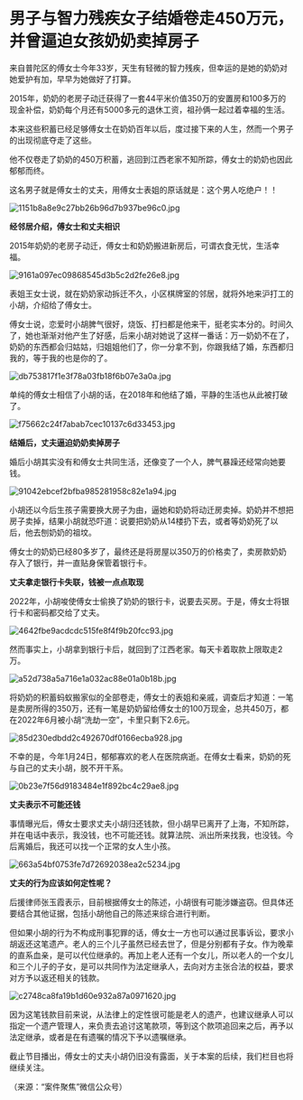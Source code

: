 # 男子与智力残疾女子结婚卷走450万元，并曾逼迫女孩奶奶卖掉房子

来自普陀区的傅女士今年33岁，天生有轻微的智力残疾，但幸运的是她的奶奶对她爱护有加，早早为她做好了打算。

2015年，奶奶的老房子动迁获得了一套44平米价值350万的安置房和100多万的现金补偿，奶奶每个月还有5000多元的退休工资，祖孙俩一起过着幸福的生活。

本来这些积蓄已经足够傅女士在奶奶百年以后，度过接下来的人生，然而一个男子的出现彻底夺走了这些。

他不仅卷走了奶奶的450万积蓄，逃回到江西老家不知所踪，傅女士的奶奶也因此郁郁而终。

这名男子就是傅女士的丈夫，用傅女士表姐的原话就是：这个男人吃绝户！！

![1151b8a8e9c27bb26b96d7b937be96c0.jpg](https://raw.githubusercontent.com/qqhsx/qqnews_image/main/2024/02/27/男子与智力残疾女子结婚卷走450万元，并曾逼迫女孩奶奶卖掉房子/1151b8a8e9c27bb26b96d7b937be96c0.jpg)

**经邻居介绍，傅女士和丈夫相识**

2015年奶奶的老房子动迁，傅女士和奶奶搬进新房后，可谓衣食无忧，生活幸福。

![9161a097ec09868545d3b5c2d2fe26e8.jpg](https://raw.githubusercontent.com/qqhsx/qqnews_image/main/2024/02/27/男子与智力残疾女子结婚卷走450万元，并曾逼迫女孩奶奶卖掉房子/9161a097ec09868545d3b5c2d2fe26e8.jpg)

表姐王女士说，就在奶奶家动拆迁不久，小区棋牌室的邻居，就将外地来沪打工的小胡，介绍给了傅女士。

傅女士说，恋爱时小胡脾气很好，烧饭、打扫都是他来干，挺老实本分的。时间久了，她也渐渐对他产生了好感，后来小胡对她说了这样一番话：万一奶奶不在了，奶奶的东西都会归姑姑，归姐姐他们了，你一分拿不到，你跟我结了婚，东西都归我的，等于我的也是你的了。

![db753817f1e3f78a03fb18f6b07e3a0a.jpg](https://raw.githubusercontent.com/qqhsx/qqnews_image/main/2024/02/27/男子与智力残疾女子结婚卷走450万元，并曾逼迫女孩奶奶卖掉房子/db753817f1e3f78a03fb18f6b07e3a0a.jpg)

单纯的傅女士相信了小胡的话，在2018年和他结了婚，平静的生活也从此被打破了。

![f75662c24f7abab7cec10137c6d33453.jpg](https://raw.githubusercontent.com/qqhsx/qqnews_image/main/2024/02/27/男子与智力残疾女子结婚卷走450万元，并曾逼迫女孩奶奶卖掉房子/f75662c24f7abab7cec10137c6d33453.jpg)

**结婚后，丈夫逼迫奶奶卖掉房子**

婚后小胡其实没有和傅女士共同生活，还像变了一个人，脾气暴躁还经常向她要钱。

![91042ebcef2bfba985281958c82e1a94.jpg](https://raw.githubusercontent.com/qqhsx/qqnews_image/main/2024/02/27/男子与智力残疾女子结婚卷走450万元，并曾逼迫女孩奶奶卖掉房子/91042ebcef2bfba985281958c82e1a94.jpg)

小胡还以今后生孩子需要换大房子为由，逼她和奶奶将动迁房卖掉。奶奶并不想把房子卖掉，结果小胡就恐吓道：说要把奶奶从14楼扔下去，或者等奶奶死了以后，他去刨奶奶的祖坟。

傅女士的奶奶已经80多岁了，最终还是将房屋以350万的价格卖了，卖房款奶奶存入了银行，并一直贴身保管着银行卡。

**丈夫拿走银行卡失联，钱被一点点取现**

2022年，小胡唆使傅女士偷换了奶奶的银行卡，说要去买房。于是，傅女士将银行卡和密码都交给了丈夫。

![4642fbe9acdcdc515fe8f4f9b20fcc93.jpg](https://raw.githubusercontent.com/qqhsx/qqnews_image/main/2024/02/27/男子与智力残疾女子结婚卷走450万元，并曾逼迫女孩奶奶卖掉房子/4642fbe9acdcdc515fe8f4f9b20fcc93.jpg)

然而事实上，小胡拿到银行卡后，就回到了江西老家。每天卡着取款上限取走2万。

![a52d738a5a716e1a032ac88e01a0b18b.jpg](https://raw.githubusercontent.com/qqhsx/qqnews_image/main/2024/02/27/男子与智力残疾女子结婚卷走450万元，并曾逼迫女孩奶奶卖掉房子/a52d738a5a716e1a032ac88e01a0b18b.jpg)

将奶奶的积蓄蚂蚁搬家似的全部卷走，傅女士的表姐和亲戚，调查后才知道：一笔是卖房所得的350万，还有一笔是奶奶留给傅女士的100万现金，总共450万，都在2022年6月被小胡“洗劫一空”，卡里只剩下2.6元。

![85d230edbdd2c492670df0166ecba928.jpg](https://raw.githubusercontent.com/qqhsx/qqnews_image/main/2024/02/27/男子与智力残疾女子结婚卷走450万元，并曾逼迫女孩奶奶卖掉房子/85d230edbdd2c492670df0166ecba928.jpg)

不幸的是，今年1月24日，郁郁寡欢的老人在医院病逝。在傅女士看来，奶奶的死与自己的丈夫小胡，脱不开干系。

![0b23e7f56d9183484e1f892bc4c29ae8.jpg](https://raw.githubusercontent.com/qqhsx/qqnews_image/main/2024/02/27/男子与智力残疾女子结婚卷走450万元，并曾逼迫女孩奶奶卖掉房子/0b23e7f56d9183484e1f892bc4c29ae8.jpg)

**丈夫表示不可能还钱**

事情曝光后，傅女士要求丈夫小胡归还钱款，但小胡早已离开了上海，不知所踪，并在电话中表示，我没钱，也不可能还钱。就算法院、派出所来找我，也没钱。今后离婚后，我还可以找一个正常的女人生小孩。

![663a54bf0753fe7d72692038ea2c5234.jpg](https://raw.githubusercontent.com/qqhsx/qqnews_image/main/2024/02/27/男子与智力残疾女子结婚卷走450万元，并曾逼迫女孩奶奶卖掉房子/663a54bf0753fe7d72692038ea2c5234.jpg)

**丈夫的行为应该如何定性呢？**

后援律师张玉霞表示，目前根据傅女士的陈述，小胡很有可能涉嫌盗窃。但具体还要结合其他证据，包括小胡他自己的陈述来综合进行判断。

但如果小胡的行为不构成刑事犯罪的话，傅女士一方也可以通过民事诉讼，要求小胡返还这笔遗产。老人的三个儿子虽然已经去世了，但是分别都有子女。作为晚辈的直系血亲，是可以代位继承的。再加上老人还有一个女儿，所以老人的一个女儿和三个儿子的子女，是可以共同作为法定继承人，去向对方主张合法的权益，要求对方予以返还相关的钱款。

![c2748ca8fa19b1d60e932a87a0971620.jpg](https://raw.githubusercontent.com/qqhsx/qqnews_image/main/2024/02/27/男子与智力残疾女子结婚卷走450万元，并曾逼迫女孩奶奶卖掉房子/c2748ca8fa19b1d60e932a87a0971620.jpg)

因为这笔钱款目前来说，从法律上的定性很可能是老人的遗产，也建议继承人可以指定一个遗产管理人，来负责去追讨这笔款项，等到这个款项追回来之后，再予以法定继承，或者是在有遗嘱的情况下予以遗嘱继承。

截止节目播出，傅女士的丈夫小胡仍旧没有露面，关于本案的后续，我们栏目也将继续关注。

（来源：“案件聚焦”微信公众号）


